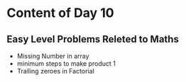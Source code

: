 # Content of Day 10
## Easy Level Problems Releted to Maths
- Missing Number in array
- minimum steps to make product 1
- Trailing zeroes in Factorial
